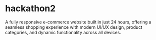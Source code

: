 # hackathon2
A fully responsive e-commerce website built in just 24 hours, offering a seamless shopping experience with modern UI/UX design, product categories, and dynamic functionality across all devices.
